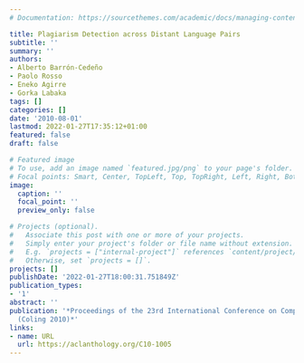 ```yaml
---
# Documentation: https://sourcethemes.com/academic/docs/managing-content/

title: Plagiarism Detection across Distant Language Pairs
subtitle: ''
summary: ''
authors:
- Alberto Barrón-Cedeño
- Paolo Rosso
- Eneko Agirre
- Gorka Labaka
tags: []
categories: []
date: '2010-08-01'
lastmod: 2022-01-27T17:35:12+01:00
featured: false
draft: false

# Featured image
# To use, add an image named `featured.jpg/png` to your page's folder.
# Focal points: Smart, Center, TopLeft, Top, TopRight, Left, Right, BottomLeft, Bottom, BottomRight.
image:
  caption: ''
  focal_point: ''
  preview_only: false

# Projects (optional).
#   Associate this post with one or more of your projects.
#   Simply enter your project's folder or file name without extension.
#   E.g. `projects = ["internal-project"]` references `content/project/deep-learning/index.md`.
#   Otherwise, set `projects = []`.
projects: []
publishDate: '2022-01-27T18:00:31.751849Z'
publication_types:
- '1'
abstract: ''
publication: '*Proceedings of the 23rd International Conference on Computational Linguistics
  (Coling 2010)*'
links:
- name: URL
  url: https://aclanthology.org/C10-1005
---
```

